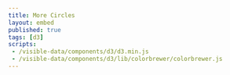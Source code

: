 ```yaml
---
title: More Circles
layout: embed
published: true
tags: [d3]
scripts:
 - /visible-data/components/d3/d3.min.js
 - /visible-data/components/d3/lib/colorbrewer/colorbrewer.js
---
```

<style type="text/css">
body,
html,
svg {
    position: relative;
    height: 100%;
    width: 100%;
}

svg {
    /***
    background-color: Steelblue;
    ***/
}

svg circle {
    stroke: white;
    stroke-width: 2px;
    fill: yellow;
}
</style>

<div id="canvas" title="Click me."></div>

<script type="text/javascript">
var margin = {top: 10, right: 10, bottom: 10, left: 10}
  , height = parseInt(d3.select('body').style('height'))
  , height = height - margin.top - margin.bottom
  , width  = parseInt(d3.select('#canvas').style('width'))
  , width  = width - margin.left - margin.right;

var colors = d3.keys(colorbrewer);

var svg = d3.select('#canvas').append('svg')
    .append('g')
    .style('width', width)
    .style('height', height);

function draw() {
    var radii = window.radii = d3.range(Math.round(Math.random() * 10)).map(function(d) {
        return Math.random() * 100;
    });

    var color = colors[Math.floor(Math.random() * colors.length)];

    var scale = d3.scale.ordinal()
        .range(colorbrewer[color][9]);

    var circle = svg.selectAll('circle')
        .data(radii, Number);

    circle.enter().append('circle')
        .attr('cx', function() { return Math.random() * width; })
        .attr('cy', function() { return Math.random() * height; })
        .attr('r', 0)
        .style('fill', scale)
      .transition()
        .duration(function() { return Math.random() * 2000; })
        .attr('r', Number);

    circle.exit()
        .transition()
        .duration(function() { return Math.random() * 2000; })
        .attr('r', 0)
        .remove();

    d3.select('body').transition()
        .duration(function() { return Math.random() * 2000; })
        .style('background-color', scale(0));
}

//var interval = setInterval(draw, 5 * 1000);

draw();

d3.select('body')
    .on('click', draw)
    .on('touchstart', draw);

</script>